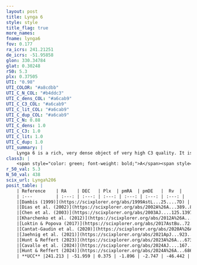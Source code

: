 ```yaml
---
layout: post
title: Lynga 6
style: style
title_flag: true
more_names: 
fname: lynga6
fov: 0.177
ra_icrs: 241.21251
de_icrs: -51.95858
glon: 330.34784
glat: 0.30248
r50: 5.3
plx: 0.37505
UTI: "0.98"
UTI_COLOR: "#a8cdbb"
UTI_C_N_COL: "#b4ddc3"
UTI_C_dens_COL: "#a6cab9"
UTI_C_C3_COL: "#a6cab9"
UTI_C_lit_COL: "#a6cab9"
UTI_C_dup_COL: "#a6cab9"
UTI_C_N: 0.88
UTI_C_dens: 1.0
UTI_C_C3: 1.0
UTI_C_lit: 1.0
UTI_C_dup: 1.0
UTI_summary: |
    Lynga 6 is a rich, very dense object of very high C3 quality. It is very well-studied in the literature.
class3: |
    <span style="color: green; font-weight: bold;">A</span><span style="color: green; font-weight: bold;">A</span>
r_50_val: 5.3
N_50_val: 438
scix_url: Lynga%206
posit_table: |
    | Reference    | RA    | DEC   | Plx  | pmRA  | pmDE   |  Rv  |
    | :---         | :---: | :---: | :---: | :---: | :---: | :---: |
    |[Dambis (1999)](https://scixplorer.org/abs/1999AstL...25....7D) | 241.217 | -51.933 | -- | -- | -- | -- |
    |[Dias et al. (2002)](https://scixplorer.org/abs/2002A%26A...389..871D) | 241.217 | -51.933 | -- | -13.61 | -1.83 | -59.4 |
    |[Chen et al. (2003)](https://scixplorer.org/abs/2003AJ....125.1397C) | 241.279 | -51.93 | -- | -13.61 | -1.83 | -59.4 |
    |[Kharchenko et al. (2012)](https://scixplorer.org/abs/2012A%26A...543A.156K) | 241.222 | -51.925 | -- | -4.08 | -1.17 | -- |
    |[Loktin & Popova (2017)](https://scixplorer.org/abs/2017AstBu..72..257L) | 241.215 | -51.934 | -- | -1.088 | -3.541 | -59.4 |
    |[Cantat-Gaudin et al. (2020)](https://scixplorer.org/abs/2020A%26A...640A...1C) | 241.218 | -51.96 | 0.383 | -1.866 | -2.757 | -- |
    |[Jaehnig et al. (2021)](https://scixplorer.org/abs/2021ApJ...923..129J) | 241.198 | -51.96 | 0.4 | -1.867 | -2.732 | -- |
    |[Hunt & Reffert (2023)](https://scixplorer.org/abs/2023A%26A...673A.114H) | 241.221 | -51.965 | 0.376 | -1.909 | -2.747 | -33.494 |
    |[Cavallo et al. (2024)](https://scixplorer.org/abs/2024AJ....167...12C) | 241.197 | -51.965 | 0.377 | -- | -- | -- |
    |[Hunt & Reffert (2024)](https://scixplorer.org/abs/2024A%26A...686A..42H) | 241.221 | -51.965 | 0.376 | -1.909 | -2.747 | -33.494 |
    | **UCC** |241.213 | -51.959 | 0.375 | -1.896 | -2.747 | -46.442 | 
cds_radec: 241.21251,-51.95858
carousel: UCC_HUNT23_CANTAT20
fpars_table: |
    | Reference |  Values |
    | :---  |  :---:  |
    | [Dambis (1999)](https://scixplorer.org/abs/1999AstL...25....7D) | `E_B-V_=1.356, DM0=11.55, log_age_=7.65` |
    | [Dias et al. (2002)](https://scixplorer.org/abs/2002A%26A...389..871D) | `E(B-V)=1.25, Dist=1600.0, Age=7.43` |
    | [Chen et al. (2003)](https://scixplorer.org/abs/2003AJ....125.1397C) | `HDis=1600, Age=0.02` |
    | [Kharchenko et al. (2012)](https://scixplorer.org/abs/2012A%26A...543A.156K) | `e_bv=1.27, distance=1771, log_age=7.45` |
    | [Loktin & Popova (2017)](https://scixplorer.org/abs/2017AstBu..72..257L) | `E(B-V)=1.231, Dmod=11.02, logt=7.492` |
    | [Cantat-Gaudin et al. (2020)](https://scixplorer.org/abs/2020A%26A...640A...1C) | `AVNN=3.51, DMNN=11.92, AgeNN=6.49` |
    | [Hunt & Reffert (2023)](https://scixplorer.org/abs/2023A%26A...673A.114H) | `AV50=4.242, diffAV50=2.826, MOD50=11.942, logAge50=7.494` |
    | [Cavallo et al. (2024)](https://scixplorer.org/abs/2024AJ....167...12C) | `AV50=3.86, dMod50=12.28, logAge50=7.42, [Fe/H]50=1.06` |
    | [Hunt & Reffert (2024)](https://scixplorer.org/abs/2024A%26A...686A..42H) | `MassJ=3856.30` |
shared_table: |
    
---
```

